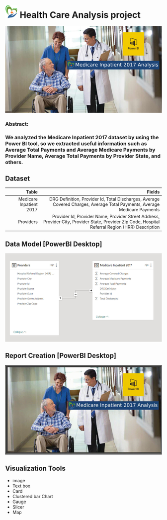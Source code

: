 # <img src="./Medicinelogo.png" width='40'> Health Care Analysis project
![Hospital.png](./img/Medicare%20Inpatient%202017.png)

### Abstract: 
### We analyzed the Medicare Inpatient 2017 dataset by using the Power BI tool, so we extracted useful information such as Average Total Payments and Average Medicare Payments by Provider Name, Average Total Payments by Provider State, and others.

## Dataset

|Table|Fields|
|-:|-:|
|Medicare Inpatient 2017|DRG Definition, Provider Id, Total Discharges, Average Covered Charges, Average Total Payments, Average Medicare Payments|
|Providers|Provider Id, Provider Name, Provider Street Address, Provider City, Provider State, Provider Zip Code, Hospital Referral Region (HRR) Description|

## Data Model [PowerBI Desktop]
![Data-Model-img](./img/Data-Model-MedicareInpatient2017.jpg)

## Report Creation [PowerBI Desktop]
![](./img/Medicare%20Inpatient%202017%20Analysis.gif)

## Visualization Tools
- image
- Text box
- Card
- Clustered bar Chart
- Gauge
- Slicer
- Map




